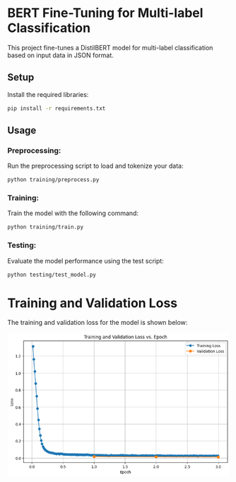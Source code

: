 
# BERT Fine-Tuning for Multi-label Classification

This project fine-tunes a DistilBERT model for multi-label classification based on input data in JSON format.

## Setup

Install the required libraries:

```bash
pip install -r requirements.txt
```

## Usage

### Preprocessing:
Run the preprocessing script to load and tokenize your data:

```bash
python training/preprocess.py
```

### Training:
Train the model with the following command:

```bash
python training/train.py
```

### Testing:
Evaluate the model performance using the test script:

```bash
python testing/test_model.py
```

# Training and Validation Loss

The training and validation loss for the model is shown below:

![Training and Validation Loss](training_validation_loss.png)
